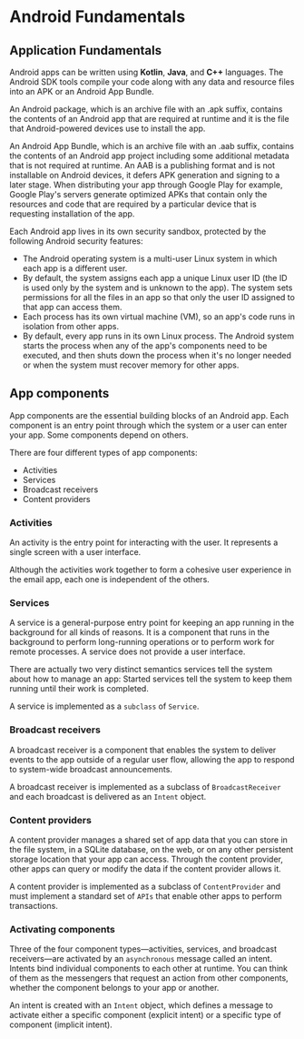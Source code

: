 # Android Fundamentals

## Application Fundamentals

Android apps can be written using **Kotlin**, **Java**, and **C++** languages. The Android SDK tools compile your code along with any data and resource files into an APK or an Android App Bundle.

An Android package, which is an archive file with an .apk suffix, contains the contents of an Android app that are required at runtime and it is the file that Android-powered devices use to install the app.

An Android App Bundle, which is an archive file with an .aab suffix, contains the contents of an Android app project including some additional metadata that is not required at runtime. An AAB is a publishing format and is not installable on Android devices, it defers APK generation and signing to a later stage. When distributing your app through Google Play for example, Google Play's servers generate optimized APKs that contain only the resources and code that are required by a particular device that is requesting installation of the app.

Each Android app lives in its own security sandbox, protected by the following Android security features:

- The Android operating system is a multi-user Linux system in which each app is a different user.
- By default, the system assigns each app a unique Linux user ID (the ID is used only by the system and is unknown to the app). The system sets permissions for all the files in an app so that only the user ID assigned to that app can access them.
- Each process has its own virtual machine (VM), so an app's code runs in isolation from other apps.
- By default, every app runs in its own Linux process. The Android system starts the process when any of the app's components need to be executed, and then shuts down the process when it's no longer needed or when the system must recover memory for other apps.

## App components

App components are the essential building blocks of an Android app. Each component is an entry point through which the system or a user can enter your app. Some components depend on others.

There are four different types of app components:

- Activities
- Services
- Broadcast receivers
- Content providers

### Activities

An activity is the entry point for interacting with the user. It represents a single screen with a user interface.

Although the activities work together to form a cohesive user experience in the email app, each one is independent of the others.

### Services

A service is a general-purpose entry point for keeping an app running in the background for all kinds of reasons. It is a component that runs in the background to perform long-running operations or to perform work for remote processes. A service does not provide a user interface.

 There are actually two very distinct semantics services tell the system about how to manage an app: Started services tell the system to keep them running until their work is completed.

 A service is implemented as a `subclass` of `Service`. 

### Broadcast receivers

A broadcast receiver is a component that enables the system to deliver events to the app outside of a regular user flow, allowing the app to respond to system-wide broadcast announcements. 

A broadcast receiver is implemented as a subclass of `BroadcastReceiver` and each broadcast is delivered as an `Intent` object.

### Content providers

A content provider manages a shared set of app data that you can store in the file system, in a SQLite database, on the web, or on any other persistent storage location that your app can access. Through the content provider, other apps can query or modify the data if the content provider allows it. 

A content provider is implemented as a subclass of `ContentProvider` and must implement a standard set of `APIs` that enable other apps to perform transactions. 

### Activating components

Three of the four component types—activities, services, and broadcast receivers—are activated by an `asynchronous` message called an intent. Intents bind individual components to each other at runtime. You can think of them as the messengers that request an action from other components, whether the component belongs to your app or another.

An intent is created with an `Intent` object, which defines a message to activate either a specific component (explicit intent) or a specific type of component (implicit intent).

